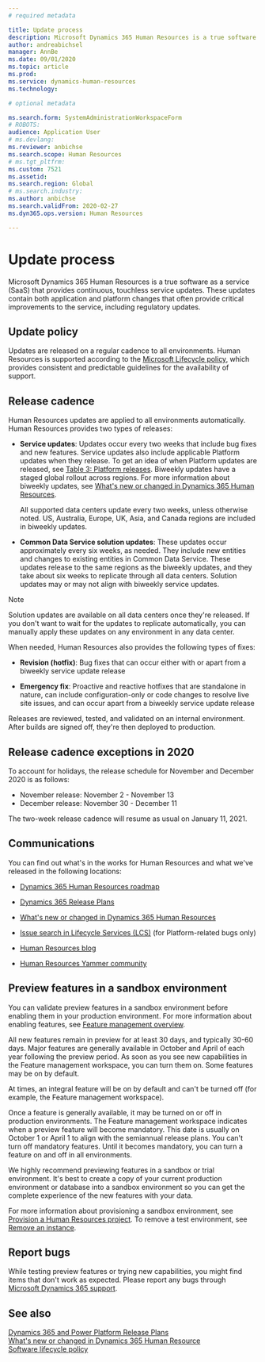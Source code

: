 ```yaml
---
# required metadata

title: Update process
description: Microsoft Dynamics 365 Human Resources is a true software as a service (SaaS) that provides continuous, touchless service updates for application and platform changes.
author: andreabichsel
manager: AnnBe
ms.date: 09/01/2020
ms.topic: article
ms.prod: 
ms.service: dynamics-human-resources
ms.technology: 

# optional metadata

ms.search.form: SystemAdministrationWorkspaceForm
# ROBOTS: 
audience: Application User
# ms.devlang: 
ms.reviewer: anbichse
ms.search.scope: Human Resources
# ms.tgt_pltfrm: 
ms.custom: 7521
ms.assetid: 
ms.search.region: Global
# ms.search.industry: 
ms.author: anbichse
ms.search.validFrom: 2020-02-27
ms.dyn365.ops.version: Human Resources

---
```


# Update process

Microsoft Dynamics 365 Human Resources is a true software as a service (SaaS) that provides continuous, touchless service updates. These updates contain both application and platform changes that often provide critical improvements to the service, including regulatory updates.

## Update policy

Updates are released on a regular cadence to all environments. Human Resources is supported according to the [Microsoft Lifecycle policy](https://support.microsoft.com/hub/4095338/microsoft-lifecycle-policy), which provides consistent and predictable guidelines for the availability of support.

## Release cadence

Human Resources updates are applied to all environments automatically. Human Resources provides two types of releases:

- **Service updates**: Updates occur every two weeks that include bug fixes and new features. Service updates also include applicable Platform updates when they release. To get an idea of when Platform updates are released, see [Table 3: Platform releases](https://docs.microsoft.com/dynamics365/fin-ops-core/dev-itpro/migration-upgrade/versions-update-policy#table-3-platform-releases). Biweekly updates have a staged global rollout across regions. For more information about biweekly updates, see [What's new or changed in Dynamics 365 Human Resources](hr-admin-whats-new.md).

    All supported data centers update every two weeks, unless otherwise noted. US, Australia, Europe, UK, Asia, and Canada regions are included in biweekly updates. 

- **Common Data Service solution updates**: These updates occur approximately every six weeks, as needed. They include new entities and changes to existing entities in Common Data Service. These updates release to the same regions as the biweekly updates, and they take about six weeks to replicate through all data centers. Solution updates may or may not align with biweekly service updates.

> [!NOTE]
> Solution updates are available on all data centers once they're released. If you don't want to wait for the updates to replicate automatically, you can manually apply these updates on any environment in any data center.

When needed, Human Resources also provides the following types of fixes:

- **Revision (hotfix)**: Bug fixes that can occur either with or apart from a biweekly service update release

- **Emergency fix**: Proactive and reactive hotfixes that are standalone in nature, can include configuration-only or code changes to resolve live site issues, and can occur apart from a biweekly service update release

Releases are reviewed, tested, and validated on an internal environment. After builds are signed off, they're then deployed to production.

## Release cadence exceptions in 2020

To account for holidays, the release schedule for November and December 2020 is as follows:

- November release: November 2 - November 13
- December release: November 30 - December 11
 
The two-week release cadence will resume as usual on January 11, 2021.

## Communications

You can find out what's in the works for Human Resources and what we've released in the following locations:

- [Dynamics 365 Human Resources roadmap](https://dynamics.microsoft.com/roadmap/human-resources/)

- [Dynamics 365 Release Plans](https://docs.microsoft.com/dynamics365/release-plans/)

- [What's new or changed in Dynamics 365 Human Resources](hr-admin-whats-new.md)

- [Issue search in Lifecycle Services (LCS)](https://docs.microsoft.com/dynamics365/fin-ops-core/dev-itpro/lifecycle-services/issue-search-lcs) (for Platform-related bugs only)

- [Human Resources blog](https://community.dynamics.com/365/talent/b/dynamics365fortalent)

- [Human Resources Yammer community](https://www.yammer.com/dynamicsaxfeedbackprograms/#/threads/inGroup?type=in_group&feedId=10542230)

## Preview features in a sandbox environment

You can validate preview features in a sandbox environment before enabling them in your production environment. For more information about enabling features, see [Feature management overview](https://docs.microsoft.com/dynamics365/fin-ops-core/fin-ops/get-started/feature-management/feature-management-overview).

All new features remain in preview for at least 30 days, and typically 30-60 days. Major features are generally available in October and April of each year following the preview period. As soon as you see new capabilities in the Feature management workspace, you can turn them on. Some features may be on by default.

At times, an integral feature will be on by default and can't be turned off (for example, the Feature management workspace).

Once a feature is generally available, it may be turned on or off in production environments. The Feature management workspace indicates when a preview feature will become mandatory. This date is usually on October 1 or April 1 to align with the semiannual release plans. You can't turn off mandatory features. Until it becomes mandatory, you can turn a feature on and off in all environments.

We highly recommend previewing features in a sandbox or trial environment. It's best to create a copy of your current production environment or database into a sandbox environment so you can get the complete experience of the new features with your data.

For more information about provisioning a sandbox environment, see [Provision a Human Resources project](hr-admin-setup-provision.md). To remove a test environment, see [Remove an instance](hr-admin-setup-remove-instance.md#remove-a-test-drive-environment). 

## Report bugs

While testing preview features or trying new capabilities, you might find items that don't work as expected. Please report any bugs through [Microsoft Dynamics 365 support](https://dynamics.microsoft.com/support/).

## See also

[Dynamics 365 and Power Platform Release Plans](https://docs.microsoft.com/dynamics365/release-plans)</br>
[What's new or changed in Dynamics 365 Human Resource](hr-admin-whats-new.md)</br>
[Software lifecycle policy](https://docs.microsoft.com/dynamics365/fin-ops-core/dev-itpro/migration-upgrade/versions-update-policy)

